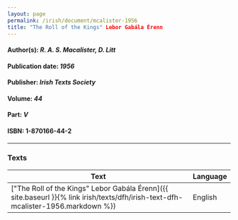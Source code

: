 ```yaml
---
layout: page
permalink: /irish/document/mcalister-1956
title: "The Roll of the Kings" Lebor Gabála Érenn
---
```


#### Author(s): *R. A. S. Macalister, D. Litt*
#### Publication date: *1956*
#### Publisher: *Irish Texts Society*
#### Volume: *44*
#### Part: *V*
#### ISBN: 1-870166-44-2

---
### Texts

| Text | Language |
| --------- | ----------- |
| ["The Roll of the Kings" Lebor Gabála Érenn]({{ site.baseurl }}{% link irish/texts/dfh/irish-text-dfh-mcalister-1956.markdown %})  | English |
